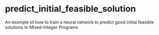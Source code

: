 # predict_initial_feasible_solution
An example of how to train a neural network to predict good initial feasible solutions to Mixed-Integer Programs
